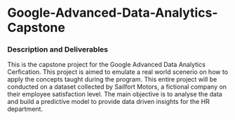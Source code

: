 # Google-Advanced-Data-Analytics-Capstone
### Description and Deliverables
This is the capstone project for the Google Advanced Data Analytics Cerfication. This project is aimed to emulate a real world scenerio on how to apply the concepts taught during the program. This entire project will be conducted on a dataset collected by Sailfort Motors, a fictional company on their employee satisfaction level. The main objective is to analyse the data and build a predictive model to provide data driven insights for the HR department.
